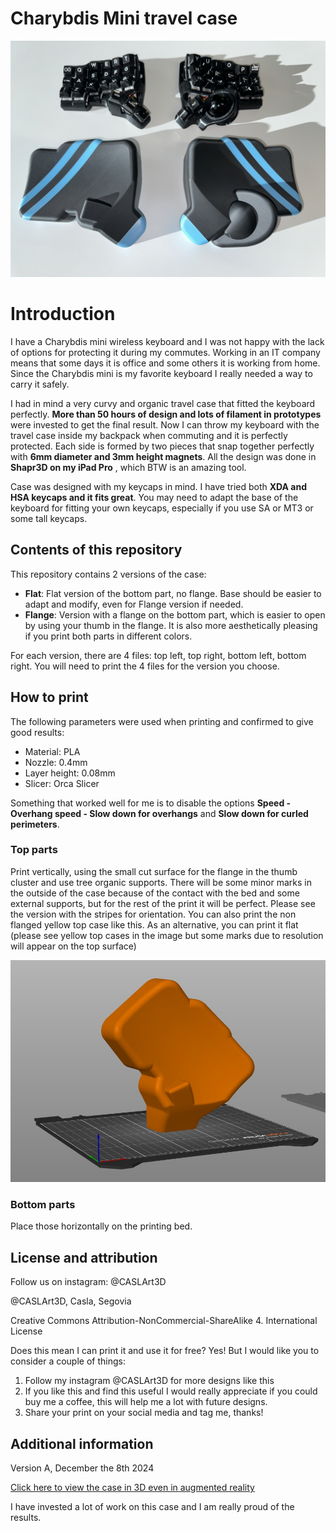 # Charybdis Mini travel case

![main pic](pics/2.jpeg)

# Introduction

I have a Charybdis mini wireless keyboard and I was not happy with the lack of options for protecting it during my commutes. 
Working in an IT company means that some days it is office and some others it is working from home. 
Since the Charybdis mini is my favorite keyboard I really needed a way to carry it safely.

I had in mind a very curvy and organic travel case that fitted the keyboard perfectly. 
**More than 50 hours of design and lots of filament in prototypes** were invested to get the final result. 
Now I can throw my keyboard with the travel case inside my backpack when commuting and it is perfectly protected. 
Each side is formed by two pieces that snap together perfectly with **6mm diameter and 3mm height magnets**. 
All the design was done in **Shapr3D on my iPad Pro** , which BTW is an amazing tool.

Case was designed with my keycaps in mind. I have tried both **XDA and HSA keycaps and it fits great**. 
You may need to adapt the base of the keyboard for fitting your own keycaps, especially if you use SA or MT3 or some tall keycaps.

## Contents of this repository

This repository contains 2 versions of the case:

- **Flat**: Flat version of the bottom part, no flange. Base should be easier to adapt and modify, even for Flange version if needed.
- **Flange**: Version with a flange on the bottom part, which is easier to open by using your thumb in the flange. It is also more aesthetically pleasing if you print both parts in different colors. 

For each version, there are 4 files: top left, top right, bottom left, bottom right. You will need to print the 4 files for the version you choose.

## How to print

The following parameters were used when printing and confirmed to give good results:

- Material: PLA
- Nozzle: 0.4mm
- Layer height: 0.08mm
- Slicer: Orca Slicer

Something that worked well for me is to disable the options **Speed - Overhang speed - Slow down for overhangs** and **Slow down for curled perimeters**.

### Top parts

Print vertically, using the small cut surface for the flange in the thumb cluster and use tree organic supports.
There will be some minor marks in the outside of the case because of the contact with the bed and some external supports, but for the rest of the print it will be perfect.
Please see the version with the stripes for orientation. You can also print the non flanged yellow top case like this. As an alternative, you can print it flat (please see yellow top cases in the image but some marks due to resolution will appear on the top surface)

![top orientation](pics/5.jpg)

### Bottom parts

Place those horizontally on the printing bed.

## License and attribution

Follow us on instagram: @CASLArt3D

@CASLArt3D, Casla, Segovia

Creative Commons Attribution-NonCommercial-ShareAlike 4.
International License

Does this mean I can print it and use it for free? 
Yes! But I would like you to consider a couple of things:

1. Follow my instagram @CASLArt3D for more designs like this
1. If you like this and find this useful I would really appreciate if you could buy me a coffee, this will help me a lot with future designs.
1. Share your print on your social media and tag me, thanks!

## Additional information

Version A, December the 8th 2024

[Click here to view the case in 3D even in augmented reality](https://collaborate.shapr3d.com/v/Hb1HOA_byMEFyQqiXjbRR)

I have invested a lot of work on this case and I am really proud of the results.